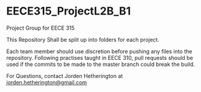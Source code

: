 EECE315_ProjectL2B_B1
=====================

Project Group for EECE 315

This Repository Shall be split up into folders for each project.

Each team member should use discretion before pushing any files into the repository.
Following practises taught in EECE 310, pull requests should be used if the commits to be made to the master branch could break the build.


For Questions, contact Jorden Hetherington at
jorden.hetherington@gmail.com
